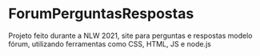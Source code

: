 # ForumPerguntasRespostas

Projeto feito durante a NLW 2021, site para perguntas e respostas modelo fórum, utilizando ferramentas como
CSS, HTML, JS e node.js
